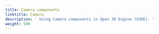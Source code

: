 ```yaml
---
title: Camera components
linktitle: Camera
description: ' Using Camera components in Open 3D Engine (O3DE). '
weight: 500
---
```

